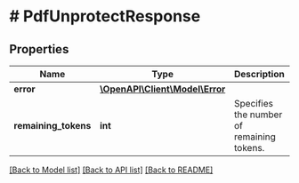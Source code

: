 # # PdfUnprotectResponse

## Properties

Name | Type | Description | Notes
------------ | ------------- | ------------- | -------------
**error** | [**\OpenAPI\Client\Model\Error**](Error.md) |  | [optional] 
**remaining_tokens** | **int** | Specifies the number of remaining tokens. | [optional] 

[[Back to Model list]](../../README.md#documentation-for-models) [[Back to API list]](../../README.md#documentation-for-api-endpoints) [[Back to README]](../../README.md)


